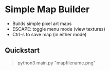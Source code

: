 # Simple Map Builder
- Builds simple pixel art maps
- ESCAPE: toggle menu mode (view textures)
- Ctrl-s to save map (in either mode)

## Quickstart
> python3 main.py "mapfilename.png"
